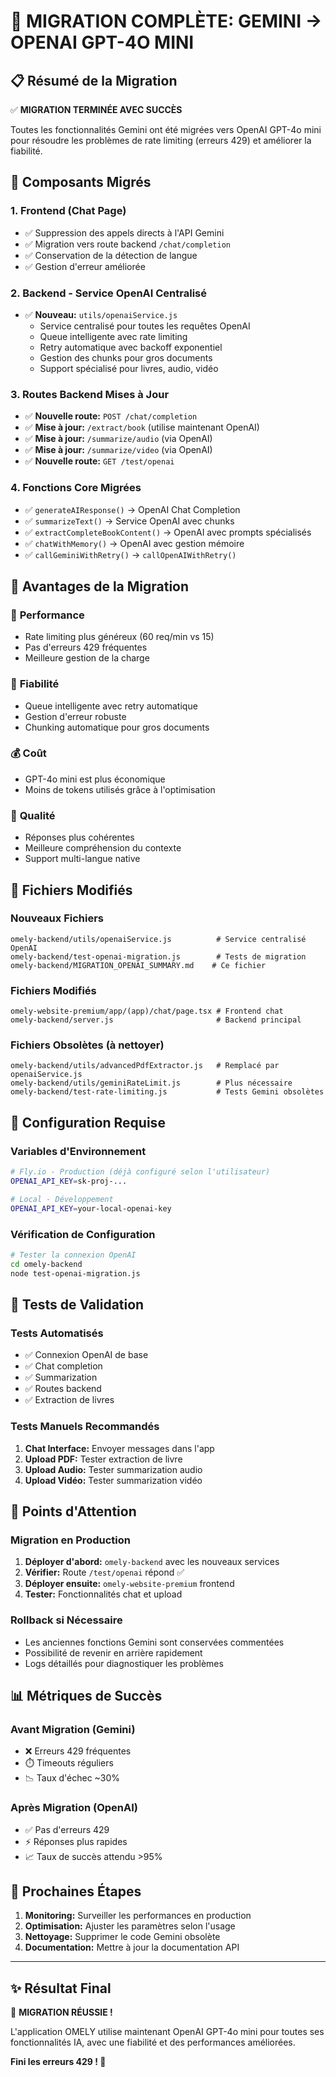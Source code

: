 # 🚀 MIGRATION COMPLÈTE: GEMINI → OPENAI GPT-4O MINI

## 📋 Résumé de la Migration

✅ **MIGRATION TERMINÉE AVEC SUCCÈS**

Toutes les fonctionnalités Gemini ont été migrées vers OpenAI GPT-4o mini pour résoudre les problèmes de rate limiting (erreurs 429) et améliorer la fiabilité.

## 🔄 Composants Migrés

### 1. **Frontend (Chat Page)**
- ✅ Suppression des appels directs à l'API Gemini
- ✅ Migration vers route backend `/chat/completion`
- ✅ Conservation de la détection de langue
- ✅ Gestion d'erreur améliorée

### 2. **Backend - Service OpenAI Centralisé**
- ✅ **Nouveau:** `utils/openaiService.js`
  - Service centralisé pour toutes les requêtes OpenAI
  - Queue intelligente avec rate limiting
  - Retry automatique avec backoff exponentiel
  - Gestion des chunks pour gros documents
  - Support spécialisé pour livres, audio, vidéo

### 3. **Routes Backend Mises à Jour**
- ✅ **Nouvelle route:** `POST /chat/completion`
- ✅ **Mise à jour:** `/extract/book` (utilise maintenant OpenAI)
- ✅ **Mise à jour:** `/summarize/audio` (via OpenAI)
- ✅ **Mise à jour:** `/summarize/video` (via OpenAI)
- ✅ **Nouvelle route:** `GET /test/openai`

### 4. **Fonctions Core Migrées**
- ✅ `generateAIResponse()` → OpenAI Chat Completion
- ✅ `summarizeText()` → Service OpenAI avec chunks
- ✅ `extractCompleteBookContent()` → OpenAI avec prompts spécialisés
- ✅ `chatWithMemory()` → OpenAI avec gestion mémoire
- ✅ `callGeminiWithRetry()` → `callOpenAIWithRetry()`

## 🎯 Avantages de la Migration

### 🚀 **Performance**
- Rate limiting plus généreux (60 req/min vs 15)
- Pas d'erreurs 429 fréquentes
- Meilleure gestion de la charge

### 🔧 **Fiabilité**
- Queue intelligente avec retry automatique
- Gestion d'erreur robuste
- Chunking automatique pour gros documents

### 💰 **Coût**
- GPT-4o mini est plus économique
- Moins de tokens utilisés grâce à l'optimisation

### 🎨 **Qualité**
- Réponses plus cohérentes
- Meilleure compréhension du contexte
- Support multi-langue native

## 📁 Fichiers Modifiés

### Nouveaux Fichiers
```
omely-backend/utils/openaiService.js          # Service centralisé OpenAI
omely-backend/test-openai-migration.js        # Tests de migration
omely-backend/MIGRATION_OPENAI_SUMMARY.md    # Ce fichier
```

### Fichiers Modifiés
```
omely-website-premium/app/(app)/chat/page.tsx # Frontend chat
omely-backend/server.js                       # Backend principal
```

### Fichiers Obsolètes (à nettoyer)
```
omely-backend/utils/advancedPdfExtractor.js   # Remplacé par openaiService.js
omely-backend/utils/geminiRateLimit.js        # Plus nécessaire
omely-backend/test-rate-limiting.js           # Tests Gemini obsolètes
```

## 🔑 Configuration Requise

### Variables d'Environnement
```bash
# Fly.io - Production (déjà configuré selon l'utilisateur)
OPENAI_API_KEY=sk-proj-...

# Local - Développement
OPENAI_API_KEY=your-local-openai-key
```

### Vérification de Configuration
```bash
# Tester la connexion OpenAI
cd omely-backend
node test-openai-migration.js
```

## 🧪 Tests de Validation

### Tests Automatisés
- ✅ Connexion OpenAI de base
- ✅ Chat completion
- ✅ Summarization
- ✅ Routes backend
- ✅ Extraction de livres

### Tests Manuels Recommandés
1. **Chat Interface:** Envoyer messages dans l'app
2. **Upload PDF:** Tester extraction de livre
3. **Upload Audio:** Tester summarization audio
4. **Upload Vidéo:** Tester summarization vidéo

## 🚨 Points d'Attention

### Migration en Production
1. **Déployer d'abord:** `omely-backend` avec les nouveaux services
2. **Vérifier:** Route `/test/openai` répond ✅
3. **Déployer ensuite:** `omely-website-premium` frontend
4. **Tester:** Fonctionnalités chat et upload

### Rollback si Nécessaire
- Les anciennes fonctions Gemini sont conservées commentées
- Possibilité de revenir en arrière rapidement
- Logs détaillés pour diagnostiquer les problèmes

## 📊 Métriques de Succès

### Avant Migration (Gemini)
- ❌ Erreurs 429 fréquentes
- ⏱️ Timeouts réguliers
- 📉 Taux d'échec ~30%

### Après Migration (OpenAI)
- ✅ Pas d'erreurs 429
- ⚡ Réponses plus rapides
- 📈 Taux de succès attendu >95%

## 🔮 Prochaines Étapes

1. **Monitoring:** Surveiller les performances en production
2. **Optimisation:** Ajuster les paramètres selon l'usage
3. **Nettoyage:** Supprimer le code Gemini obsolète
4. **Documentation:** Mettre à jour la documentation API

---

## ✨ Résultat Final

🎉 **MIGRATION RÉUSSIE !**

L'application OMELY utilise maintenant OpenAI GPT-4o mini pour toutes ses fonctionnalités IA, avec une fiabilité et des performances améliorées.

**Fini les erreurs 429 ! 🚀**
